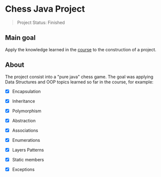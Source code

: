 # Chess Java Project
> Project Status: Finished

## Main goal
Apply the knowledge learned in the <a href="https://www.udemy.com/course/java-curso-completo/" target="new_blank">course</a> 
to the construction of a project.

## About
The project consist into a "pure java" chess game. 
The goal was applying Data Structures and OOP topics learned so far in the course, for example: 
- [x] Encapsulation
- [x] Inheritance
- [x] Polymorphism
- [x] Abstraction
- [x] Associations
- [x] Enumerations
- [x] Layers Patterns
- [x] Static members
- [x] Exceptions

